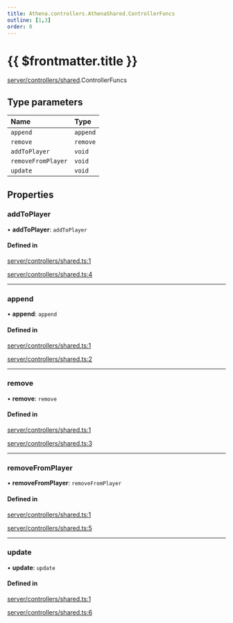 ```yaml
---
title: Athena.controllers.AthenaShared.ControllerFuncs
outline: [1,3]
order: 0
---
```


# {{ $frontmatter.title }}


[server/controllers/shared](../modules/server_controllers_shared.md).ControllerFuncs

## Type parameters

| Name | Type |
| :------ | :------ |
| `append` | `append` |
| `remove` | `remove` |
| `addToPlayer` | `void` |
| `removeFromPlayer` | `void` |
| `update` | `void` |

## Properties

### addToPlayer

• **addToPlayer**: `addToPlayer`

#### Defined in

[server/controllers/shared.ts:1](https://github.com/Stuyk/altv-athena/blob/c82c34f/src/core/server/controllers/shared.ts#L1)

[server/controllers/shared.ts:4](https://github.com/Stuyk/altv-athena/blob/c82c34f/src/core/server/controllers/shared.ts#L4)

___

### append

• **append**: `append`

#### Defined in

[server/controllers/shared.ts:1](https://github.com/Stuyk/altv-athena/blob/c82c34f/src/core/server/controllers/shared.ts#L1)

[server/controllers/shared.ts:2](https://github.com/Stuyk/altv-athena/blob/c82c34f/src/core/server/controllers/shared.ts#L2)

___

### remove

• **remove**: `remove`

#### Defined in

[server/controllers/shared.ts:1](https://github.com/Stuyk/altv-athena/blob/c82c34f/src/core/server/controllers/shared.ts#L1)

[server/controllers/shared.ts:3](https://github.com/Stuyk/altv-athena/blob/c82c34f/src/core/server/controllers/shared.ts#L3)

___

### removeFromPlayer

• **removeFromPlayer**: `removeFromPlayer`

#### Defined in

[server/controllers/shared.ts:1](https://github.com/Stuyk/altv-athena/blob/c82c34f/src/core/server/controllers/shared.ts#L1)

[server/controllers/shared.ts:5](https://github.com/Stuyk/altv-athena/blob/c82c34f/src/core/server/controllers/shared.ts#L5)

___

### update

• **update**: `update`

#### Defined in

[server/controllers/shared.ts:1](https://github.com/Stuyk/altv-athena/blob/c82c34f/src/core/server/controllers/shared.ts#L1)

[server/controllers/shared.ts:6](https://github.com/Stuyk/altv-athena/blob/c82c34f/src/core/server/controllers/shared.ts#L6)
